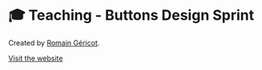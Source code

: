 # 🎓  Teaching - Buttons Design Sprint

Created by [Romain Géricot](https://www.romaingericot.fr).

[Visit the website](https://romaingericot.github.io/buttons)
